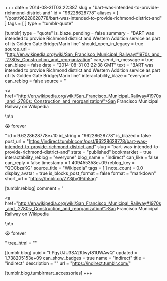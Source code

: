 +++
date = 2014-08-31T03:22:38Z
slug = "bart-was-intended-to-provide-richmond-district-and"
id = "96228628778"
aliases = [ "/post/96228628778/bart-was-intended-to-provide-richmond-district-and" ]
tags = [ ]
type = "tumblr-quote"

[tumblr]
type = "quote"
is_blaze_pending = false
summary = "BART was intended to provide Richmond district and Western Addition service as part of its Golden Gate Bridge/Marin line"
should_open_in_legacy = true
source_url = "http://en.wikipedia.org/wiki/San_Francisco_Municipal_Railway#1970s_and_.2780s:_Construction_and_reorganization"
can_send_in_message = true
can_blaze = false
date = "2014-08-31 03:22:38 GMT"
text = "BART was intended to provide Richmond district and Western Addition service as part of its Golden Gate Bridge/Marin line"
interactability_blaze = "everyone"
can_reblog = false
source = "<p><a href=\"http://en.wikipedia.org/wiki/San_Francisco_Municipal_Railway#1970s_and_.2780s:_Construction_and_reorganization\">San Francisco Municipal Railway on Wikipedia</a></p>\n\n<p>😭 forever</p>"
id = 9.6228628778e+10
id_string = "96228628778"
is_blazed = false
post_url = "https://indirect.tumblr.com/post/96228628778/bart-was-intended-to-provide-richmond-district-and"
slug = "bart-was-intended-to-provide-richmond-district-and"
state = "published"
bookmarklet = true
interactability_reblog = "everyone"
blog_name = "indirect"
can_like = false
can_reply = false
timestamp = 1.409455358e+09
reblog_key = "QOCbzaKG"
source_title = "Wikipedia"
tags = [ ]
note_count = 0.0
display_avatar = true
is_blocks_post_format = false
format = "markdown"
short_url = "https://tmblr.co/ZY3jby1Pdh5ag"

[tumblr.reblog]
comment = "<p><a href=\"http://en.wikipedia.org/wiki/San_Francisco_Municipal_Railway#1970s_and_.2780s:_Construction_and_reorganization\">San Francisco Municipal Railway on Wikipedia</a></p>\n\n<p>😭 forever</p>"
tree_html = ""

[tumblr.blog]
uuid = "t:PgyUJU3SA2Klwyt81UWAwQ"
updated = 1.738205153e+09
can_show_badges = true
name = "indirect"
title = "indirect"
description = ""
url = "https://indirect.tumblr.com/"

[tumblr.blog.tumblrmart_accessories]
+++
